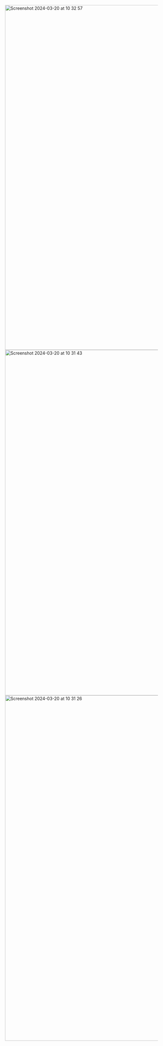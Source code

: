 <img width="1132" alt="Screenshot 2024-03-20 at 10 32 57" src="https://github.com/bugrahaneefe/2D-Platform-Game-in-Real-Life/assets/114180327/108753c1-60bf-47cb-87eb-d550b7df40c1">
<img width="1134" alt="Screenshot 2024-03-20 at 10 31 43" src="https://github.com/bugrahaneefe/2D-Platform-Game-in-Real-Life/assets/114180327/1eebf8a0-86b9-4a81-a2eb-812d4568aa53">
<img width="1134" alt="Screenshot 2024-03-20 at 10 31 26" src="https://github.com/bugrahaneefe/2D-Platform-Game-in-Real-Life/assets/114180327/821e9503-f753-4cea-a3da-12064259ebb6">
